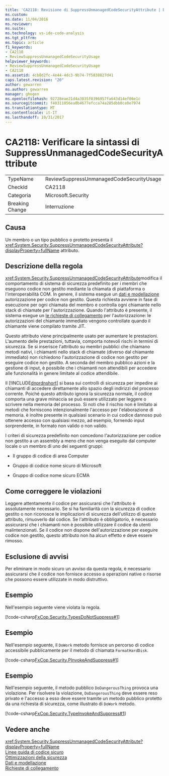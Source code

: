 ```yaml
---
title: 'CA2118: Revisione di SuppressUnmanagedCodeSecurityAttribute | Documenti Microsoft'
ms.custom: 
ms.date: 11/04/2016
ms.reviewer: 
ms.suite: 
ms.technology: vs-ide-code-analysis
ms.tgt_pltfrm: 
ms.topic: article
f1_keywords:
- CA2118
- ReviewSuppressUnmanagedCodeSecurityUsage
helpviewer_keywords:
- ReviewSuppressUnmanagedCodeSecurityUsage
- CA2118
ms.assetid: 4cb8d2fc-4e44-4dc3-9b74-7f5838827d41
caps.latest.revision: "20"
author: gewarren
ms.author: gewarren
manager: ghogen
ms.openlocfilehash: 92728eae21d4a3035f0396957fa643d14ef06e1c
ms.sourcegitcommit: f40311056ea0b4677efcca74a285dbb0ce0e7974
ms.translationtype: MT
ms.contentlocale: it-IT
ms.lasthandoff: 10/31/2017
---
```

# <a name="ca2118-review-suppressunmanagedcodesecurityattribute-usage"></a>CA2118: Verificare la sintassi di SuppressUnmanagedCodeSecurityAttribute
|||  
|-|-|  
|TypeName|ReviewSuppressUnmanagedCodeSecurityUsage|  
|CheckId|CA2118|  
|Categoria|Microsoft.Security|  
|Breaking Change|Interruzione|  
  
## <a name="cause"></a>Causa  
 Un membro o un tipo pubblico o protetto presenta il <xref:System.Security.SuppressUnmanagedCodeSecurityAttribute?displayProperty=fullName> attributo.  
  
## <a name="rule-description"></a>Descrizione della regola  
 <xref:System.Security.SuppressUnmanagedCodeSecurityAttribute>modifica il comportamento di sistema di sicurezza predefinito per i membri che eseguono codice non gestito mediante la chiamata di piattaforma o l'interoperabilità COM. In genere, il sistema esegue un [dati e modellazione](/dotnet/framework/data/index) autorizzazione per codice non gestito. Questa richiesta avviene in fase di esecuzione per ogni chiamata del membro e controlla ogni chiamante nello stack di chiamate per l'autorizzazione. Quando l'attributo è presente, il sistema esegue un [le richieste di collegamento](/dotnet/framework/misc/link-demands) per l'autorizzazione: le autorizzazioni del chiamante immediato vengono controllate quando il chiamante viene compilato tramite JIT.  
  
 Questo attributo viene principalmente usato per aumentare le prestazioni. L'aumento delle prestazioni, tuttavia, comporta notevoli rischi in termini di sicurezza. Se si inserisce l'attributo su membri pubblici che chiamano metodi nativi, i chiamanti nello stack di chiamate (diverso dal chiamante immediato) non richiedono l'autorizzazione di codice non gestito per eseguire codice non gestito. A seconda del membro pubblico azioni e la gestione di input, è possibile che i chiamanti non attendibili per accedere alle funzionalità in genere limitate al codice attendibile.  
  
 Il [!INCLUDE[dnprdnshort](../code-quality/includes/dnprdnshort_md.md)] si basa sui controlli di sicurezza per impedire ai chiamanti di accedere direttamente allo spazio degli indirizzi del processo corrente. Poiché questo attributo ignora la sicurezza normale, il codice comporta una grave minaccia se può essere utilizzato per leggere o scrivere nella memoria del processo. Si noti che il rischio non è limitato ai metodi che forniscono intenzionalmente l'accesso per l'elaborazione di memoria. è inoltre presente in qualsiasi scenario in cui codice dannoso può ottenere accesso con qualsiasi mezzo, ad esempio, fornendo input sorprendente, in formato non valido o non valido.  
  
 I criteri di sicurezza predefinito non concedono l'autorizzazione per codice non gestito a un assembly a meno che non venga eseguito dal computer locale o un membro di uno dei seguenti gruppi:  
  
-   Il gruppo di codice di area Computer  
  
-   Gruppo di codice nome sicuro di Microsoft  
  
-   Gruppo di codice nome sicuro ECMA  
  
## <a name="how-to-fix-violations"></a>Come correggere le violazioni  
 Leggere attentamente il codice per assicurarsi che l'attributo è assolutamente necessario. Se si ha familiarità con la sicurezza di codice gestito o non riconosce le implicazioni di sicurezza dell'utilizzo di questo attributo, rimuoverlo dal codice. Se l'attributo è obbligatorio, è necessario assicurarsi che i chiamanti non è possibile utilizzare il codice da utenti malintenzionati. Se il codice non dispone dell'autorizzazione per eseguire codice non gestito, questo attributo non ha alcun effetto e deve essere rimosso.  
  
## <a name="when-to-suppress-warnings"></a>Esclusione di avvisi  
 Per eliminare in modo sicuro un avviso da questa regola, è necessario assicurarsi che il codice non fornisce accesso a operazioni native o risorse che possono essere utilizzate in modo distruttivo.  
  
## <a name="example"></a>Esempio  
 Nell'esempio seguente viene violata la regola.  
  
 [!code-csharp[FxCop.Security.TypesDoNotSuppress#1](../code-quality/codesnippet/CSharp/ca2118-review-suppressunmanagedcodesecurityattribute-usage_1.cs)]  
  
## <a name="example"></a>Esempio  
 Nell'esempio seguente, il `DoWork` metodo fornisce un percorso di codice accessibile pubblicamente per il metodo di chiamata `FormatHardDisk`.  
  
 [!code-csharp[FxCop.Security.PInvokeAndSuppress#1](../code-quality/codesnippet/CSharp/ca2118-review-suppressunmanagedcodesecurityattribute-usage_2.cs)]  
  
## <a name="example"></a>Esempio  
 Nell'esempio seguente, il metodo pubblico `DoDangerousThing` provoca una violazione. Per risolvere la violazione, `DoDangerousThing` deve essere reso privato e l'accesso a esso deve essere tramite un metodo pubblico protetto da una richiesta di sicurezza, come illustrato di `DoWork` metodo.  
  
 [!code-csharp[FxCop.Security.TypeInvokeAndSuppress#1](../code-quality/codesnippet/CSharp/ca2118-review-suppressunmanagedcodesecurityattribute-usage_3.cs)]  
  
## <a name="see-also"></a>Vedere anche  
 <xref:System.Security.SuppressUnmanagedCodeSecurityAttribute?displayProperty=fullName>   
 [Linee guida di codice sicuro](/dotnet/standard/security/secure-coding-guidelines)   
 [Ottimizzazioni della sicurezza](http://msdn.microsoft.com/en-us/cf255069-d85d-4de3-914a-e4625215a7c0)   
 [Dati e modellazione](/dotnet/framework/data/index)  
 [Richieste di collegamento](/dotnet/framework/misc/link-demands)  
  